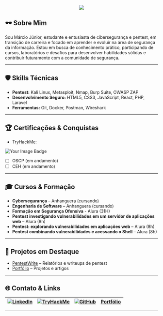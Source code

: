 







<div align="center">
  <img src="https://readme-typing-svg.vercel.app/?color=00ff00&size=35&center=true&vCenter=true&width=1000&lines=HELLO,+I'M+M%C3%A1rcio+J%C3%BAnior;CYBERSECURITY+%7C+PENTESTER+%7C+WEB+DEVELOPER" />
</div>

## 🕶️ Sobre Mim

Sou Márcio Júnior, estudante e entusiasta de cibersegurança e pentest, em transição de carreira e focado em aprender e evoluir na área de segurança da informação. Estou em busca de conhecimento prático, participando de cursos, laboratórios e desafios para desenvolver habilidades sólidas e contribuir futuramente com a comunidade de segurança.

---

## 🛡️ Skills Técnicas

- **Pentest:** Kali Linux, Metasploit, Nmap, Burp Suite, OWASP ZAP
- **Desenvolvimento Seguro:** HTML5, CSS3, JavaScript, React, PHP, Laravel
- **Ferramentas:** Git, Docker, Postman, Wireshark

---

## 🏆 Certificações & Conquistas

- TryHackMe:
<img src="https://tryhackme-badges.s3.amazonaws.com/JuniorSixx.png" alt="Your Image Badge" />

- [ ] OSCP (em andamento)
- [ ] CEH (em andamento)

---

## 🎓 Cursos & Formação

- **Cybersegurança** – Anhanguera (cursando)
- **Engenharia de Software** – Anhanguera (cursando)
- **Formação em Segurança Ofensiva** - Alura (31H)
- **Pentest investigando vulnerabilidades em um servidor de aplicações web** – Alura (8h)
- **Pentest: explorando vulnerabilidades em aplicações web** – Alura (8h)
- **Pentest combinando vulnerabilidades e acessando o Shell** – Alura (8h)

---

## 🚀 Projetos em Destaque

- [PentestWrite](https://github.com/JuniorSixx/PentestWrite) – Relatórios e writeups de pentest
- [Portfólio](https://port-folio-blush-nine.vercel.app) – Projetos e artigos

---

## 🌐 Contato & Links

| [![LinkedIn](https://img.shields.io/badge/LinkedIn-0077B5?style=flat&logo=linkedin&logoColor=white)](https://www.linkedin.com/in/marciojr1999) | [![TryHackMe](https://img.shields.io/badge/TryHackMe-212C42?style=flat&logo=tryhackme&logoColor=white)](https://tryhackme.com/p/JuniorSixx) | [![GitHub](https://img.shields.io/badge/GitHub-181717?style=flat&logo=github&logoColor=white)](https://github.com/JuniorSixx) | [Portfólio](https://juniorcyber.vercel.app/) |
|---|---|---|---|

---


